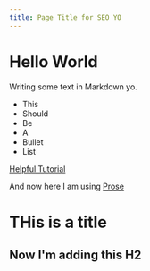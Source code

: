 ```yaml
---
title: Page Title for SEO YO
---
```


# Hello World

Writing some text in Markdown yo.

* This
* Should
* Be
* A
* Bullet 
* List

[Helpful Tutorial](http://xlson.com/2010/11/09/getting-started-with-github-pages.html)

And now here I am using [Prose](http://prose.io)


# THis is a title

## Now I'm adding this H2